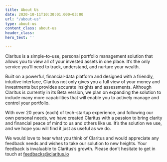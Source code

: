 ```yaml
---
title: About Us
date: 2020-10-11T10:30:01.000+03:00
url: "/about-us"
type: about-us
content_class: about-us
header_class: 
hero_text: ''

---
```

Claritus is a simple-to-use, personal portfolio management solution that allows you to view all of your invested assets in one place. It’s the only service you’ll  need to track, understand, and nurture your wealth.

Built on a powerful, financial-data platform and designed with a friendly, intuitive interface, Claritus not only gives you a full view of your money and investments but provides accurate insights and assessments. Although Claritus is currently in its Beta version, we plan on expanding the solution to include many more capabilities that will enable you to actively manage and control your portfolio.

With over 20 years (each) of tech-startup experience, and following our own personal needs, we have created Claritus with a passion to bring clarity and financial peace of mind to us and others like us. It’s the solution we use, and we hope you will find it just as useful as we do.

We would love to hear what you think of Claritus and would appreciate any feedback  needs and wishes to take  our solution to new heights. Your feedback is invaluable to Claritus’s growth. Please don’t hesitate to get in touch at [feedbacks@claritus.io](mailto:feedbacks@claritus.io)